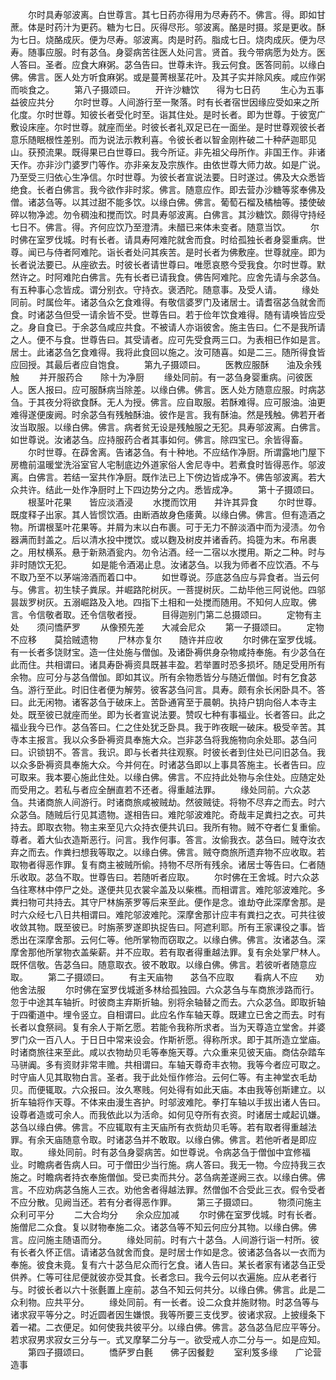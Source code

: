 <!-- { "loadSidebar": true } -->
　　尔时具寿邬波离。白世尊言。其七日药亦得用为尽寿药不。佛言。得。即如甘蔗。体是时药汁为更药。糖为七日。灰得尽形。邬波离。酪是时摄。浆是更收。酥为七日。烧酪成灰。便为尽寿。邬波离。肉是时药。脂成七日。烧肉成灰。便为尽寿。随事应服。时有苾刍。身婴病苦往医人处问言。贤首。我今带病愿为处方。医人答曰。圣者。应食大麻粥。苾刍告曰。世尊未许。我云何食。医答同前。以缘白佛。佛言。医人处方听食麻粥。或是蔓菁根茎花叶。及其子实并除风疾。咸应作粥而啖食之。
　　第八子摄颂曰。
　　开许沙糖饮　　得为七日药
　　生心为五事　　益彼应共分
　　尔时世尊。人间游行至一聚落。时有长者宿世因缘应受如来之所化度。尔时世尊。知彼长者受化时至。诣其住处。是时长者。即为世尊。于彼宽广敷设床座。尔时世尊。就座而坐。时彼长者礼双足已在一面坐。是时世尊观彼长者意乐随眠根性差别。而为说法示教利喜。令彼长者以智金刚杵破二十种萨迦耶见山。获预流果。既得果已白世尊曰。我今所证。非先祖父母所作。非国王作。非诸天作。亦非沙门婆罗门等作。亦非亲友及宗族作。由依世尊大师力故。如是广说。乃至受三归依心生净信。尔时世尊。为彼长者宣说法要。日时遂过。佛及大众悉皆绝食。长者白佛言。我今欲作非时浆。佛言。随意应作。即去营办沙糖等浆奉佛及僧。诸苾刍等。以其过甜不能多饮。以缘白佛。佛言。葡萄石榴及橘柚等。捼使破碎以物净滤。勿令稠浊和搅而饮。时具寿邬波离。白佛言。其沙糖饮。颇得守持经七日不。佛言。得。齐何应饮乃至澄清。未醋已来体未变者。随意当饮。
　　尔时佛在室罗伐城。时有长者。请具寿阿难陀就舍而食。时给孤独长者身婴重病。世尊。闻已与侍者阿难陀。诣长者处问其疾苦。是时长者为佛敷座。世尊就座。即为长者说法要已。从座欲去。时彼长者请世尊曰。唯愿哀愍今受我食。尔时世尊。默然许之。时阿难陀白佛言。先有长者已请我食。佛告阿难陀。应舍先请与余苾刍。有五种事心念皆成。谓分别衣。守持衣。褒洒陀。随意事。及受人请。
　　缘处同前。时属俭年。诸苾刍众乞食难得。有敬信婆罗门及诸居士。请耆宿苾刍就舍而食。时诸苾刍但受一请余皆不受。世尊告曰。若于俭年饮食难得。随有请唤皆应受之。身自食已。于余苾刍咸应共食。不被请人亦诣彼舍。施主告曰。仁不是我所请之人。便不与食。世尊告曰。其受请者。应可先受食两三口。为表相已作如是言。居士。此诸苾刍乞食难得。我将此食回以施之。汝可随喜。如是二三。随所得食皆应回授。其最后者应自饱食。
　　第九子摄颂曰。
　　医教应服酥　　油及余残触
　　并开服药合　　除十为净厨
　　缘处同前。有一苾刍身婴重病。问彼医人。医人报曰。应可服酥病当除差。以缘白佛。佛言。医人处方随意应服。时病苾刍。于其夜分将欲食酥。无人为授。佛言。应自取服。若酥难得。应可服油。油更难得遂便废阙。时余苾刍有残触酥油。彼作是言。我有酥油。然是残触。佛若开者汝当取服。以缘白佛。佛言。病者贫无设是残触服之无犯。具寿邬波离。白佛言。如世尊说。汝诸苾刍。应持服药合者其事如何。佛言。除四宝已。余皆得畜。
　　尔时世尊。在薜舍离。告诸苾刍。有十种地。不应结作净厨。所谓露地门屋下房檐前温暖堂洗浴室官人宅制底边外道家俗人舍尼寺中。若煮食时皆得恶作。邬波离。白佛言。若结一室共作净厨。既作法已上下傍边皆成净不。佛告邬波离。若大众共许。结此一处作净厨时上下四边势分之内。悉皆成净。
　　第十子摄颂曰。
　　根茎叶花果　　皆应淡酒浸
　　水搅而饮用　　并许其异食
　　尔时世尊。既度释子出家。其人皆惯饮酒。由断酒故身色痿黄。以缘白佛。佛言。但有造酒之物。所谓根茎叶花果等。并屑为末以白布裹。可于无力不醉淡酒中而为浸渍。勿令器满而封盖之。后以清水投中搅饮。或以麴及树皮并诸香药。捣簁为末。布帛裹之。用杖横系。悬于新熟酒瓮内。勿令沾酒。经一二宿以水搅用。斯之二种。时与非时随饮无犯。
　　如是能令酒渴止息。汝诸苾刍。以我为师者不应饮酒。不与不取乃至不以茅端渧酒而着口中。
　　如世尊说。莎底苾刍应与异食者。当云何与。佛言。初生犊子粪尿。并崛路陀树灰。一菩提树灰。二劫毕他三阿说他。四邬昙跋罗树灰。五溺崛路及入地。四指下土相和一处搅而随用。不知何人应取。佛言。令信敬者取。还令信敬者授。
　　目得迦别门第二总摄颂曰。
　　定物有主处　　须问憍萨罗
　　从像预先差　　大减会尼众
　　第一子摄颂曰。
　　定物不应移　　莫拾贼遗物
　　尸林亦复尔　　随许并应收
　　尔时佛在室罗伐城。有一长者多饶财宝。造一住处施与僧伽。及诸卧褥供身杂物咸持奉施。有少苾刍在此而住。共相谓曰。诸具寿卧褥资具既甚丰盈。若举置时恐多损坏。随足受用所有余物。应可分与苾刍僧伽。即如其议。所有余物悉皆分与随近僧伽。时有乞食苾刍。游行至此。时旧住者便为解劳。彼客苾刍问言。具寿。颇有余长闲卧具不。答曰。此无闲物。诸客苾刍于破床上。苦卧通宵至于晨朝。执持户钥向俗人本寺主处。既至彼已就座而坐。即为长者宣说法要。赞叹七种有事福业。长者答曰。此之福业我今已作。苾刍答曰。仁之住处犹乏卧具。我于昨夜眠一破床。极受辛苦。其寺本主报言。我以众多卧褥资具奉施大众。岂非苾刍将我施物向余处耶。苾刍问曰。识锁钥不。答言。我识。即与长者共往观察。时彼长者到住处已问旧苾刍。我以众多卧褥资具奉施大众。今并何在。时诸苾刍即以上事具答施主。长者告曰。应可取来。我本要心施此住处。以缘白佛。佛言。不应持此处物与余住处。应随定处而受用之。若私与者应全酬直若不还者。得重越法罪。
　　缘处同前。六众苾刍。共诸商旅人间游行。时诸商旅咸被贼劫。然彼贼徒。将物不尽弃之而去。时六众苾刍。随贼后行见其遗物。遂相告曰。难陀邬波难陀。奇哉丰足粪扫之衣。可共持去。即取衣物。物主来至见六众持衣便共讥曰。我所有物。贼不夺者仁复重偷。尊者。着大仙衣造斯恶行。问言。我作何事。答言。汝偷我衣。苾刍曰。贼夺汝衣弃之而去。作粪扫想我等取之。以缘白佛。佛言。贼夺商旅所遗弃物不应收取。若取物者得恶作罪。复有商主被贼所偷。持物不尽所有残余。诸居士等告曰。仁者随乐收取。苾刍不取。世尊告曰。若随听者应取。
　　尔时佛在王舍城。时六众苾刍往寒林中停尸之处。遂便共见衣裳伞盖及以柴樵。而相谓言。难陀邬波难陀。多粪扫物可共持去。其守尸林旃荼罗等后来至此。便作是念。谁劫夺此深摩舍那。是时六众经七八日共相谓曰。难陀邬波难陀。深摩舍那计应丰有粪扫之衣。可共往彼收敛其物。既至彼已。时旃荼罗遂即执捉告曰。阿遮利耶。所有王家课役之事。皆悉出在深摩舍那。云何仁等。他所掌物而窃取之。以缘白佛。佛言。汝诸苾刍。深摩舍那他所掌物衣盖柴薪。并不应取。若有取者得重越法罪。复有余处掌尸林人。既怀信敬。告苾刍曰。随意取衣。彼不敢取。以缘白佛。佛言。若彼听者随意应取。
　　第二子摄颂曰。
　　有主天庙物　　苾刍不应取
　　看病人不应　　劝他舍法服
　　尔时佛在室罗伐城逝多林给孤独园。六众苾刍与车商旅涉路而行。忽于中途其车轴折。时彼商主弃斯折轴。别将余轴替之而去。六众苾刍。即取折轴于四衢道中。埋令竖立。自相谓曰。此应名作车轴天尊。既建立已舍之而去。时有长者以食祭祠。复有余人于斯乞愿。若能令我称所求者。当为天尊造立堂舍。并婆罗门众一百八人。于日日中常来设会。作斯祈愿。得称所求。即于其所造立堂庙。时诸商旅往来至此。咸以衣物劫贝毛等奉施天尊。六众重来见彼天庙。商估杂踏车马骈阗。多有资财非常丰赡。共相谓曰。车轴天尊奇丰衣物。我等今者应可取之。时守庙人见其取物白言。圣者。我于此处恒作修治。云何仁等。有主神堂衣毛劫贝。而便辄取。六众报曰。汝久寒贱。何处得有如此天庙。本由我等创斯建立。以折车轴将作天尊。不体来由漫生吝护。时邬波难陀。拳打车轴以手拔出诸人告曰。设尊者造或可余人。而我依此以为活命。如何见夺所有衣资。时诸居士咸起讥嫌。苾刍以缘白佛。佛言。不应辄取有主天庙所有衣赀劫贝毛等。若有取者得重越法罪。有余天庙随意令取。时诸苾刍并不敢取。以缘白佛。佛言。若他听者是即应取。
　　缘处同前。时有苾刍身婴病苦。如世尊说。令病苾刍于僧伽中宜修福业。时瞻病者告病人曰。可于僧田少当行施。病人答曰。我无一物。今应持我三衣施之。时瞻病者持衣奉施僧伽。受已卖而共分。苾刍病差遂阙三衣。以缘白佛。佛言。不应劝病苾刍施人三衣。劝他舍者得越法罪。然僧伽不合受此三衣。假令受者不应分散。见阙当还。若有分者得恶作罪。
　　第三子摄颂曰。
　　物须问施主　　众利可平分
　　二大合均分　　余众应加减
　　尔时佛在室罗伐城。时有长者。施僧尼二众食。复以财物奉施二众。诸苾刍等不知云何应分其物。以缘白佛。佛言。应问施主随语而分。
　　缘处同前。时有六十苾刍。人间游行诣一村所。彼有长者久怀正信。请诸苾刍就舍而食。是时居士作如是念。彼诸苾刍各以一衣而为奉施。彼食未竟。复有六十苾刍尼众而行乞食。诸人告曰。某长者家有诸苾刍正受供养。仁等可往尼便就彼亦受其食。长者念曰。我今云何以衣遍施。应从老者行与。时彼长者以六十张氎置上座前。苾刍不知云何共分。以缘白佛。佛言。此是二众利物。应共平分。
　　缘处同前。有一长者。设二众食并施财物。时苾刍等与诸求寂平等分之。时近圆者因生嫌恨。我等所要三支伐罗。彼诸求寂。上披缦条下着一裙。二衣便足。如何使我共彼平分。以缘白佛。佛言。苾刍苾刍尼应平等分。若求寂男求寂女三分与一。式叉摩拏二分与一。欲受戒人亦二分与一。如是应知。
　　第四子摄颂曰。
　　憍萨罗白氎　　佛子因餐麨
　　室利笈多缘　　广论营造事
